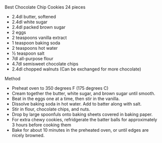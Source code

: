 Best Chocolate Chip Cookies 24 pieces

- 2.4dl butter, softened
- 2.4dl white sugar
- 2.4dl packed brown sugar
- 2 eggs
- 2 teaspoons vanilla extract
- 1 teaspoon baking soda
- 2 teaspoons hot water
- ½ teaspoon salt
- 7dl all-purpose flour
- 4.7dl semisweet chocolate chips
- 2.4dl chopped walnuts (Can be exchanged for more chocolate)

Method

- Preheat oven to 350 degrees F (175 degrees C)
- Cream together the butter, white sugar, and brown sugar until smooth. 
- Beat in the eggs one at a time, then stir in the vanilla. 
- Dissolve baking soda in hot water. Add to batter along with salt. 
- Stir in flour, chocolate chips, and nuts. 
- Drop by large spoonfuls onto baking sheets covered in baking paper.
- For extra chewy cookies, refridgerate the batter balls for approximately 3 hours before cooking them
- Bake for about 10 minutes in the preheated oven, or until edges are nicely browned.

